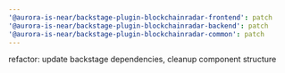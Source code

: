 ```yaml
---
'@aurora-is-near/backstage-plugin-blockchainradar-frontend': patch
'@aurora-is-near/backstage-plugin-blockchainradar-backend': patch
'@aurora-is-near/backstage-plugin-blockchainradar-common': patch
---
```


refactor: update backstage dependencies, cleanup component structure
